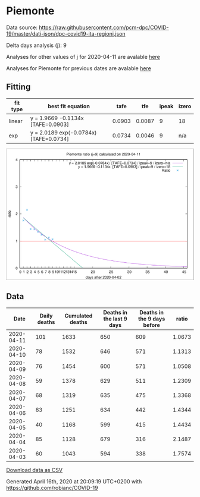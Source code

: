 # Piemonte

Data source: https://raw.githubusercontent.com/pcm-dpc/COVID-19/master/dati-json/dpc-covid19-ita-regioni.json

Delta days analysis (j): 9

Analyses for other values of j for 2020-04-11 are avalable [here](../2020-04-11/README.md)

Analyses for Piemonte for previous dates are avalable [here](../README.md)

## Fitting 
|fit type|best fit equation|tafe|tfe|ipeak|izero|
|-------|-----|--------|------|---|---|
|linear|y = 1.9669 -0.1134x  [TAFE=0.0903]|0.0903|0.0087|9|18|
|exp|y = 2.0189 exp(-0.0784x)  [TAFE=0.0734]|0.0734|0.0046|9|n/a|

![Plot](COVID-19_piemonte_j9_2020-04-11.png)

## Data
|Date|Daily deaths|Cumulated deaths|Deaths in the last 9 days|Deaths in the 9 days before|ratio|
|----|----------|-----------|-------|--------------------|-----|
|2020-04-11|101|1633|650|609|1.0673|
|2020-04-10|78|1532|646|571|1.1313|
|2020-04-09|76|1454|600|571|1.0508|
|2020-04-08|59|1378|629|511|1.2309|
|2020-04-07|68|1319|635|475|1.3368|
|2020-04-06|83|1251|634|442|1.4344|
|2020-04-05|40|1168|599|415|1.4434|
|2020-04-04|85|1128|679|316|2.1487|
|2020-04-03|60|1043|594|338|1.7574|

[Download data as CSV](COVID-19_piemonte_j9_2020-04-11.csv)

Generated April 16th, 2020 at 20:09:19 UTC+0200 with https://github.com/robianc/COVID-19
